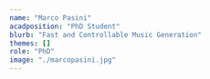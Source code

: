 ```yaml
---
name: "Marco Pasini"
acadposition: "PhD Student"
blurb: "Fast and Controllable Music Generation"
themes: []
role: "PhD"
image: "./marcopasini.jpg"
---
```

